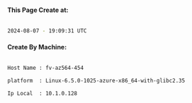 
   
#### This Page Create at:

```bash

2024-08-07 - 19:09:31 UTC

```

#### Create By Machine:

```bash

Host Name : fv-az564-454

platform  : Linux-6.5.0-1025-azure-x86_64-with-glibc2.35

Ip Local  : 10.1.0.128

```

